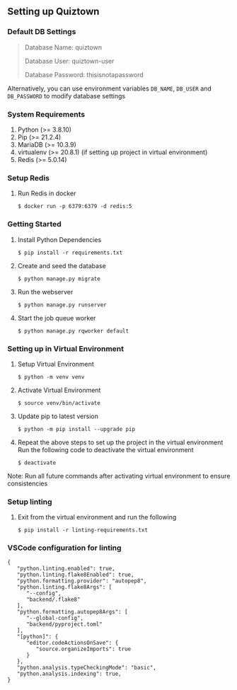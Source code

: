 ## Setting up Quiztown

### Default DB Settings

> Database Name: quiztown
>
> Database User: quiztown-user
>
> Database Password: thisisnotapassword

Alternatively, you can use environment variables `DB_NAME`, `DB_USER` and `DB_PASSWORD` to modify database settings

### System Requirements

1. Python (>= 3.8.10)
1. Pip (>= 21.2.4)
1. MariaDB (>= 10.3.9)
1. virtualenv (>= 20.8.1) (if setting up project in virtual environment)
1. Redis (>= 5.0.14)

### Setup Redis

 1. Run Redis in docker
    ```
    $ docker run -p 6379:6379 -d redis:5
    ```
### Getting Started

 1. Install Python Dependencies

    ```
    $ pip install -r requirements.txt
    ```

 2. Create and seed the database
    ```
    $ python manage.py migrate
    ```

 3. Run the webserver
    ```
    $ python manage.py runserver
    ```

 4. Start the job queue worker
    ```
    $ python manage.py rqworker default
    ```

### Setting up in Virtual Environment

 1. Setup Virtual Environment
    ```
    $ python -m venv venv
    ```

 2. Activate Virtual Environment
    ```
    $ source venv/bin/activate
    ```

 3. Update pip to latest version
    ```
    $ python -m pip install --upgrade pip
    ```

 4. Repeat the above steps to set up the project in the virtual environment
    Run the following code to deactivate the virtual environment
    ```
    $ deactivate
    ```

 Note: Run all future commands after activating virtual environment to ensure consistencies

### Setup linting

 1. Exit from the virtual environment and run the following
    ```
    $ pip install -r linting-requirements.txt
    ```

### VSCode configuration for linting

```
{
   "python.linting.enabled": true,
   "python.linting.flake8Enabled": true,
   "python.formatting.provider": "autopep8",
   "python.linting.flake8Args": [
      "--config",
      "backend/.flake8"
   ],
   "python.formatting.autopep8Args": [
      "--global-config",
      "backend/pyproject.toml"
   ],
   "[python]": {
      "editor.codeActionsOnSave": {
         "source.organizeImports": true
      }
   },
   "python.analysis.typeCheckingMode": "basic",
   "python.analysis.indexing": true,
}
```
